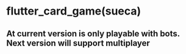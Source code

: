 # flutter_card_game(sueca)


## At current version is only playable with bots. Next version will support multiplayer
